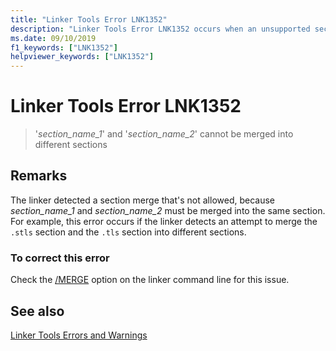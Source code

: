 ```yaml
---
title: "Linker Tools Error LNK1352"
description: "Linker Tools Error LNK1352 occurs when an unsupported section merge is attempted."
ms.date: 09/10/2019
f1_keywords: ["LNK1352"]
helpviewer_keywords: ["LNK1352"]
---
```

# Linker Tools Error LNK1352

> '*section_name_1*' and '*section_name_2*' cannot be merged into different sections

## Remarks

The linker detected a section merge that's not allowed, because *section_name_1* and *section_name_2* must be merged into the same section. For example, this error occurs if the linker detects an attempt to merge the `.stls` section and the `.tls` section into different sections.

### To correct this error

Check the [/MERGE](../../build/reference/merge-combine-sections.md) option on the linker command line for this issue.

## See also

[Linker Tools Errors and Warnings](../../error-messages/tool-errors/linker-tools-errors-and-warnings.md)
